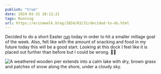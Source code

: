 ```yaml
---
publish: "true"
date: 2024-03-31 18:11:21
tags: Running
url: https://ericmwalk.blog/2024/03/31/decided-to-do.html
---
```


Decided to do a short Easter [run](https://strava.com/activities/11077001151) today in order to hit a smaller millage goal of the week. Also, felt like with the amount of snacking and food in my future today this will be a good start. Looking at this dock I feel like it is placed out further than before but I could be wrong. 🤷‍♂️

![A weathered wooden pier extends into a calm lake with dry, brown grass and patches of snow along the shore, under a cloudy sky.](https://ericmwalk.blog/uploads/2024/img-8494.jpeg)